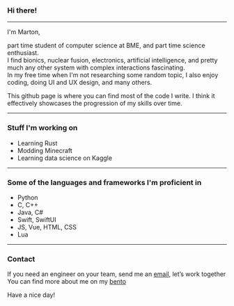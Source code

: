 ### Hi there! 

---

I'm Marton,

part time student of computer science at BME, and part time science enthusiast. <br>
I find bionics, nuclear fusion, electronics, artificial intelligence, and pretty much any other system with complex interactions fascinating. <br>
In my free time when I'm not researching some random topic, I also enjoy coding, doing UI and UX design, and many others. 

This github page is where you can find most of the code I write. I think it effectively showcases the progression of my skills over time.

---

### Stuff I'm working on

* Learning Rust
* Modding Minecraft
* Learning data science on Kaggle

---

### Some of the languages and frameworks I'm proficient in

* Python
* C, C++
* Java, C#
* Swift, SwiftUI
* JS, Vue, HTML, CSS
* Lua

---

### Contact

If you need an engineer on your team, send me an [email](mailto://marton@csutora.com), let’s work together <br>
You can find more about me on my [bento](https://bento.me/marton)

Have a nice day!
